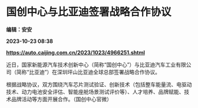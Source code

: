 # 国创中心与比亚迪签署战略合作协议
**编辑：安安**

**2023-10-23 08:38**

**https://auto.caijing.com.cn/2023/1023/4966251.shtml**

近日，国家新能源汽车技术创新中心（简称“国创中心”）与比亚迪汽车工业有限公司（简称“比亚迪”）在深圳坪山比亚迪全球总部签署战略合作协议。

根据战略协议，双方围绕汽车芯片测试验证、创新技术（包括整车能量流、电驱动技术、动力电池安全评估、智能座舱场景测试评价等）、人才培养、品牌赋能、技术品牌活动等方面开展合作。（国创中心官微）